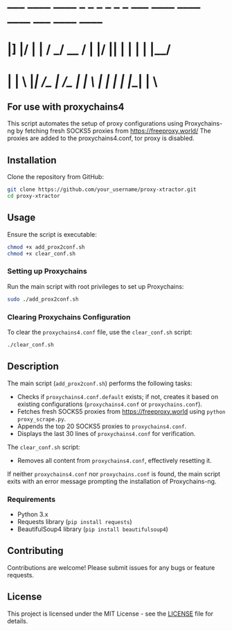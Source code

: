 

# ___  ____ ____ _  _ _   _    _  _ ___ ____ ____ ____ ___ ____ ____ 
# |__] |__/ |  |  \/   \_/  __  \/   |  |__/ |__| |     |  |  | |__/ 
# |    |  \ |__| _/\_   |      _/\_  |  |  \ |  | |___  |  |__| |  \ 
                                                                   


## For use with proxychains4

This script automates the setup of proxy configurations using Proxychains-ng by fetching fresh SOCKS5 proxies from https://freeproxy.world/
The proxies are added to the proxychains4.conf, tor proxy is disabled.


## Installation

Clone the repository from GitHub:

```bash
git clone https://github.com/your_username/proxy-xtractor.git
cd proxy-xtractor
```

## Usage

Ensure the script is executable:

```bash
chmod +x add_prox2conf.sh
chmod +x clear_conf.sh
```

### Setting up Proxychains

Run the main script with root privileges to set up Proxychains:

```bash
sudo ./add_prox2conf.sh
```

### Clearing Proxychains Configuration

To clear the `proxychains4.conf` file, use the `clear_conf.sh` script:

```bash
./clear_conf.sh
```

## Description

The main script (`add_prox2conf.sh`) performs the following tasks:
- Checks if `proxychains4.conf.default` exists; if not, creates it based on existing configurations (`proxychains4.conf` or `proxychains.conf`).
- Fetches fresh SOCKS5 proxies from https://freeproxy.world using `python proxy_scrape.py`.
- Appends the top 20 SOCKS5 proxies to `proxychains4.conf`.
- Displays the last 30 lines of `proxychains4.conf` for verification.

The `clear_conf.sh` script:
- Removes all content from `proxychains4.conf`, effectively resetting it.

If neither `proxychains4.conf` nor `proxychains.conf` is found, the main script exits with an error message prompting the installation of Proxychains-ng.

### Requirements

- Python 3.x
- Requests library (`pip install requests`)
- BeautifulSoup4 library (`pip install beautifulsoup4`)

## Contributing

Contributions are welcome! Please submit issues for any bugs or feature requests.

## License

This project is licensed under the MIT License - see the [LICENSE](LICENSE) file for details.

